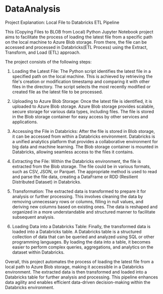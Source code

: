 # DataAnalysis
Project Explanation: Local File to Databricks ETL Pipeline

This (Copying Files to BLOB from Local) Python Jupyter Notebook project aims to facilitate the process of loading the latest file from a specific path on the local machine to Azure Blob storage. From there, the file can be accessed and processed in Databricks(ETL Process) using the Extract, Transform, and Load (ETL) approach.

The project consists of the following steps:

1. Loading the Latest File: The Python script identifies the latest file in a specified path on the local machine. This is achieved by retrieving the file's creation or modification timestamp and comparing it with other files in the directory. The script selects the most recently modified or created file as the latest file to be processed.

2. Uploading to Azure Blob Storage: Once the latest file is identified, it is uploaded to Azure Blob storage. Azure Blob storage provides scalable, secure storage for various data types, including files. The file is stored in the Blob storage container for easy access by other services and applications.

3. Accessing the File in Databricks: After the file is stored in Blob storage, it can be accessed from within a Databricks environment. Databricks is a unified analytics platform that provides a collaborative environment for big data and machine learning. The Blob storage container is mounted in Databricks, allowing seamless access to the files it contains.

4. Extracting the File: Within the Databricks environment, the file is extracted from the Blob storage. The file could be in various formats, such as CSV, JSON, or Parquet. The appropriate method is used to read and parse the file data, creating a DataFrame or RDD (Resilient Distributed Dataset) in Databricks.

5. Transformation: The extracted data is transformed to prepare it for analysis or further processing. This involves cleaning the data by removing unnecessary rows or columns, filling in null values, and deriving new columns based on existing ones. The data is reshaped and organized in a more understandable and structured manner to facilitate subsequent analysis.

6. Loading Data into a Databricks Table: Finally, the transformed data is loaded into a Databricks table. A Databricks table is a structured collection of data that can be queried and analyzed using SQL or other programming languages. By loading the data into a table, it becomes easier to perform complex queries, aggregations, and analytics on the dataset within Databricks.

Overall, this project automates the process of loading the latest file from a local path to Azure Blob storage, making it accessible in a Databricks environment. The extracted data is then transformed and loaded into a Databricks table for further analysis and processing. This pipeline enhances data agility and enables efficient data-driven decision-making within the Databricks environment.
